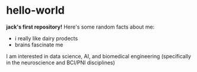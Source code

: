 # hello-world
**jack's first repository!**
Here's some random facts about me:
- i really like dairy prodects
- brains fascinate me

 I am interested in data science, AI, and biomedical engineering (specifically in the neuroscience and BCI/PNI disciplines)
